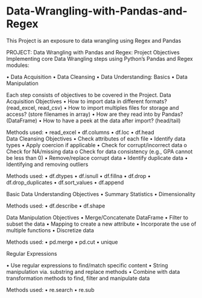 # Data-Wrangling-with-Pandas-and-Regex
This Project is an  exposure to data wrangling using Regex and Pandas

PROJECT: Data Wrangling with Pandas and Regex: Project Objectives 
 Implementing core Data Wrangling steps using Python’s Pandas and Regex modules: 
 
• Data Acquisition • Data Cleansing • Data Understanding: Basics • Data Manipulation 
 
Each step consists of objectives to be covered in the Project. 
 Data Acquisition Objectives 
 • How to import data in different formats? (read_excel, read_csv) • How to import multiples files for storage and access? (store filenames in array) • How are they read into by Pandas? (DataFrame) • How to have a peek at the data after import? (head/tail) 
 
Methods used: • read_excel • df.columns • df.loc • df.head   
 Data Cleansing Objectives 
 • Check attributes of each file • Identify data types • Apply coercion if applicable • Check for corrupt/incorrect data o Check for NA/missing data o Check for data consistency (e.g., GPA cannot be less than 0) • Remove/replace corrupt data • Identify duplicate data • Identifying and removing outliers 
 
Methods used: • df.dtypes • df.isnull • df.fillna • df.drop • df.drop_duplicates • df.sort_values • df.append 

 
 Basic Data Understanding Objectives 
 • Summary Statistics • Dimensionality 
 
Methods used: • df.describe • df.shape 
 
 
Data Manipulation Objectives 
 • Merge/Concatenate DataFrame • Filter to subset the data • Mapping to create a new attribute • Incorporate the use of multiple functions • Discretize data  
 
Methods used: • pd.merge • pd.cut • unique 
 
 
Regular Expressions 
 
• Use regular expressions to find/match specific content • String manipulation via. substring and replace methods • Combine with data transformation methods to find, filter and manipulate data  
 
Methods used: • re.search • re.sub 
